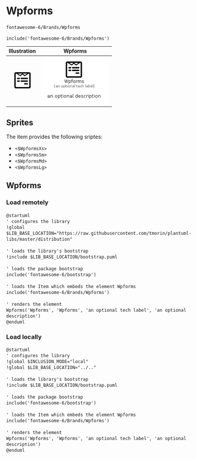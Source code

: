 # Wpforms


```text
fontawesome-6/Brands/Wpforms
```

```text
include('fontawesome-6/Brands/Wpforms')
```



| Illustration | Wpforms |
| :---: | :---: |
| ![illustration for Illustration](../../fontawesome-6/Brands/Wpforms.png) | ![illustration for Wpforms](../../fontawesome-6/Brands/Wpforms.Local.png) |



## Sprites
The item provides the following sriptes:

- `<$WpformsXs>`
- `<$WpformsSm>`
- `<$WpformsMd>`
- `<$WpformsLg>`





## Wpforms

### Load remotely
```plantuml
@startuml
' configures the library
!global $LIB_BASE_LOCATION="https://raw.githubusercontent.com/tmorin/plantuml-libs/master/distribution"

' loads the library's bootstrap
!include $LIB_BASE_LOCATION/bootstrap.puml

' loads the package bootstrap
include('fontawesome-6/bootstrap')

' loads the Item which embeds the element Wpforms
include('fontawesome-6/Brands/Wpforms')

' renders the element
Wpforms('Wpforms', 'Wpforms', 'an optional tech label', 'an optional description')
@enduml
```

### Load locally
```plantuml
@startuml
' configures the library
!global $INCLUSION_MODE="local"
!global $LIB_BASE_LOCATION="../.."

' loads the library's bootstrap
!include $LIB_BASE_LOCATION/bootstrap.puml

' loads the package bootstrap
include('fontawesome-6/bootstrap')

' loads the Item which embeds the element Wpforms
include('fontawesome-6/Brands/Wpforms')

' renders the element
Wpforms('Wpforms', 'Wpforms', 'an optional tech label', 'an optional description')
@enduml
```


